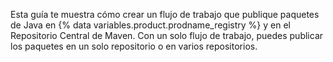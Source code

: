 Esta guía te muestra cómo crear un flujo de trabajo que publique paquetes de Java en {% data variables.product.prodname_registry %} y en el Repositorio Central de Maven. Con un solo flujo de trabajo, puedes publicar los paquetes en un solo repositorio o en varios repositorios.